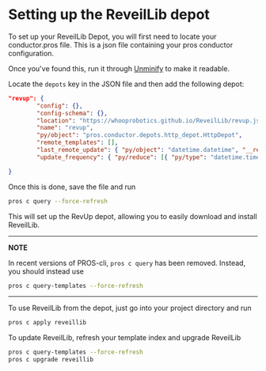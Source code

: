 # Setting up the ReveilLib depot

To set up your ReveilLib Depot, you will first need to locate your conductor.pros file. This is a json file containing your pros conductor configuration.

Once you've found this, run it through [Unminify](https://unminify.com) to make it readable.

Locate the `depots` key in the JSON file and then add the following depot:

```json
"revup": {
        "config": {},
        "config-schema": {},
        "location": "https://whooprobotics.github.io/ReveilLib/revup.json",
        "name": "revup",
        "py/object": "pros.conductor.depots.http_depot.HttpDepot",
        "remote_templates": [],
        "last_remote_update": { "py/object": "datetime.datetime", "__reduce__": [{ "py/type": "datetime.datetime" }, ["B+cIGAwRHg4fRA=="]] },
        "update_frequency": { "py/reduce": [{ "py/type": "datetime.timedelta" }, { "py/tuple": [0, 60, 0] }] }

}
```

Once this is done, save the file and run 

```sh
pros c query --force-refresh
```

This will set up the RevUp depot, allowing you to easily download and install ReveilLib.

---
**NOTE**

In recent versions of PROS-cli, `pros c query` has been removed. Instead, you should instead use

```sh
pros c query-templates --force-refresh
```

---

To use ReveilLib from the depot, just go into your project directory and run

```sh
pros c apply reveillib
```

To update ReveilLib, refresh your template index and upgrade ReveilLib

```sh
pros c query-templates --force-refresh
pros c upgrade reveillib
```